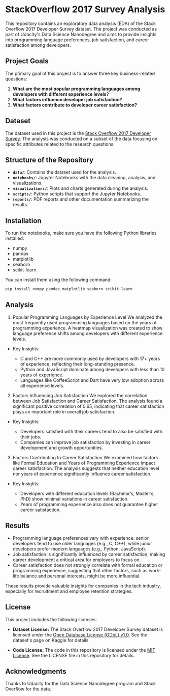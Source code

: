 # StackOverflow 2017 Survey Analysis

This repository contains an exploratory data analysis (EDA) of the Stack Overflow 2017 Developer Survey dataset. The project was conducted as part of Udacity's Data Science Nanodegree and aims to provide insights into programming language preferences, job satisfaction, and career satisfaction among developers.

## Project Goals
The primary goal of this project is to answer three key business-related questions:
1. **What are the most popular programming languages among developers with different experience levels?**
2. **What factors influence developer job satisfaction?**
3. **What factors contribute to developer career satisfaction?**

## Dataset
The dataset used in this project is the [Stack Overflow 2017 Developer Survey](https://www.kaggle.com/datasets/stackoverflow/so-survey-2017). The analysis was conducted on a subset of the data focusing on specific attributes related to the research questions.

## Structure of the Repository
- **`data/`**: Contains the dataset used for the analysis.
- **`notebooks/`**: Jupyter Notebooks with the data cleaning, analysis, and visualizations.
- **`visualizations/`**: Plots and charts generated during the analysis.
- **`scripts/`**: Python scripts that support the Jupyter Notebooks.
- **`reports/`**: PDF reports and other documentation summarizing the results.


## Installation
To run the notebooks, make sure you have the following Python libraries installed:
- numpy
- pandas
- matplotlib
- seaborn
- scikit-learn

You can install them using the following command:
```bash
pip install numpy pandas matplotlib seaborn scikit-learn
```

## Analysis
1. Popular Programming Languages by Experience Level
We analyzed the most frequently used programming languages based on the years of programming experience. A heatmap visualization was created to show language preference shifts among developers with different experience levels.

- Key Insights:

  - C and C++ are more commonly used by developers with 17+ years of experience, reflecting their long-standing presence.
  - Python and JavaScript dominate among developers with less than 10 years of experience.
  - Languages like CoffeeScript and Dart have very low adoption across all experience levels.

2. Factors Influencing Job Satisfaction
We explored the correlation between Job Satisfaction and Career Satisfaction. The analysis found a significant positive correlation of 0.65, indicating that career satisfaction plays an important role in overall job satisfaction.

- Key Insights:

  - Developers satisfied with their careers tend to also be satisfied with their jobs.
  - Companies can improve job satisfaction by investing in career development and growth opportunities.

3. Factors Contributing to Career Satisfaction
We examined how factors like Formal Education and Years of Programming Experience impact career satisfaction. The analysis suggests that neither education level nor years of experience significantly influence career satisfaction.

- Key Insights:

  - Developers with different education levels (Bachelor’s, Master’s, PhD) show minimal variations in career satisfaction.
  - Years of programming experience also does not guarantee higher career satisfaction.

## Results
- Programming language preferences vary with experience: senior developers tend to use older languages (e.g., C, C++), while junior developers prefer modern languages (e.g., Python, JavaScript).
- Job satisfaction is significantly influenced by career satisfaction, making career development a critical area for employers to focus on.
- Career satisfaction does not strongly correlate with formal education or programming experience, suggesting that other factors, such as work-life balance and personal interests, might be more influential.

These results provide valuable insights for companies in the tech industry, especially for recruitment and employee retention strategies.

## License

This project includes the following licenses:

- **Dataset License:** The Stack Overflow 2017 Developer Survey dataset is licensed under the [Open Database License (ODbL) v1.0](https://opendatacommons.org/licenses/dbcl/1-0/). See the dataset's page on Kaggle for details.

- **Code License:** The code in this repository is licensed under the [MIT License](https://opensource.org/licenses/MIT). See the LICENSE file in this repository for details.

## Acknowledgments
Thanks to Udacity for the Data Science Nanodegree program and Stack Overflow for the data.
